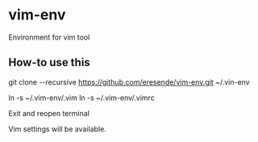 # vim-env
Environment for vim tool

## How-to use this

git clone --recursive https://github.com/eresende/vim-env.git ~/.vin-env

ln -s ~/.vim-env/.vim
ln -s ~/.vim-env/.vimrc

Exit and reopen terminal

Vim settings will be available.


